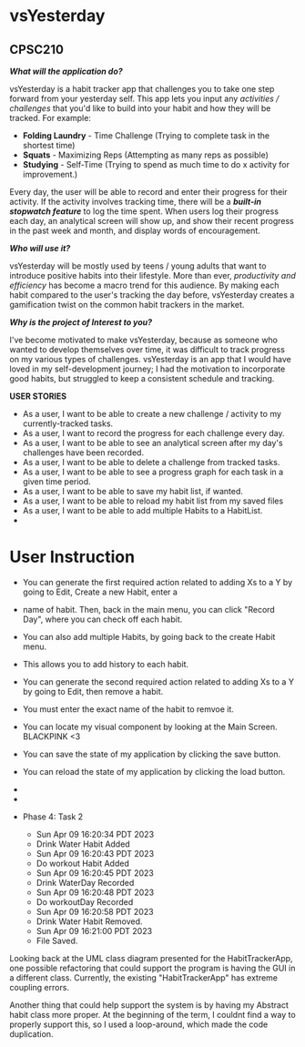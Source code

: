 # vsYesterday



## CPSC210 ##

***What will the application do?***

vsYesterday is a habit tracker app that challenges you to take one step forward from your yesterday self. 
This app lets you input any *activities / challenges* that you'd like to build
into your habit and how they will be tracked. 
For example: 
- **Folding Laundry** - Time Challenge (Trying to complete task in the shortest time)
- **Squats** - Maximizing Reps (Attempting as many reps as possible)
- **Studying** - Self-Time (Trying to spend as much time to do x activity for improvement.)

Every day, the user will be able to record and enter their progress for their activity.
If the activity involves tracking time, there will be a ***built-in stopwatch feature*** to log the time spent.
When users log their progress each day, an analytical screen will show up, and show their recent progress in the
past week and month, and display words of encouragement. 

***Who will use it?***

vsYesterday will be mostly used by teens / young adults that want to introduce positive habits into their lifestyle.
More than ever, *productivity and efficiency* has become a macro trend for this audience.
By making each habit compared to the user's tracking the day before, vsYesterday creates a gamification twist
on the common habit trackers in the market.

***Why is the project of Interest to you?***

I've become motivated to make vsYesterday, because as someone who wanted to develop themselves over time, 
it was difficult to track progress on my various types of challenges.
vsYesterday is an app that I would have loved in my self-development journey; I had the motivation to incorporate good 
habits, but struggled to keep a  consistent schedule and tracking. 


**USER STORIES**
- As a user, I want to be able to create a new challenge / activity to my currently-tracked tasks.
- As a user, I want to record the progress for each challenge every day.
- As a user, I want to be able to see an analytical screen after my day's challenges have been recorded. 
- As a user, I want to be able to delete a challenge from tracked tasks.
- As a user, I want to be able to see a progress graph for each task in a given time period. 
- As a user, I want to be able to save my habit list, if wanted.
- As a user, I want to be able to reload my habit list from my saved files
- As a user, I want to be able to add multiple Habits to a HabitList.
- 
# User Instruction

- You can generate the first required action related to adding Xs to a Y by going to Edit, Create a new Habit, enter a 
- name of habit. Then, back in the main menu, you can click "Record Day", where you can check off each habit.
- You can also add multiple Habits, by going back to the create Habit menu.
- This allows you to add history to each habit.

- You can generate the second required action related to adding Xs to a Y by going to Edit, then remove a habit.
- You must enter the exact name of the habit to remvoe it.
- You can locate my visual component by looking at the Main Screen. BLACKPINK <3
- You can save the state of my application by clicking the save button.
- You can reload the state of my application by clicking the load button.
- 
- 
- Phase 4: Task 2
  - Sun Apr 09 16:20:34 PDT 2023
  - Drink Water Habit Added
  - Sun Apr 09 16:20:43 PDT 2023
  - Do workout Habit Added
  - Sun Apr 09 16:20:45 PDT 2023
  - Drink WaterDay Recorded
  - Sun Apr 09 16:20:48 PDT 2023
  - Do workoutDay Recorded
  - Sun Apr 09 16:20:58 PDT 2023
  - Drink Water Habit Removed.
  - Sun Apr 09 16:21:00 PDT 2023
  - File Saved.


Looking back at the UML class diagram presented for the HabitTrackerApp, one possible refactoring that could 
support the program is having the GUI in a different class. Currently, the existing "HabitTrackerApp" has extreme 
coupling errors.

Another thing that could help support the system is by having my Abstract habit class more proper. At the beginning of 
the term, I couldnt find a way to properly support this, so I used a loop-around, which made the code duplication.
